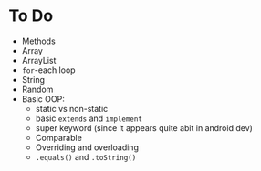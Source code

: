 # To Do

* Methods
* Array 
* ArrayList
* `for`-each loop
* String
* Random
* Basic OOP:
  - static vs non-static
  - basic `extends` and `implement` 
  - super keyword (since it appears quite abit in android dev)
  - Comparable
  - Overriding and overloading
  - `.equals()` and `.toString()`

